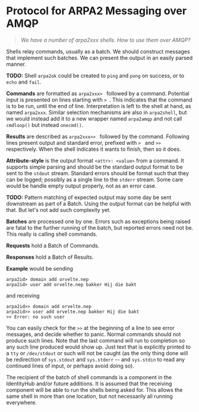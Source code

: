 # Protocol for ARPA2 Messaging over AMQP

> *We have a number of arpa2xxx shells.  How to use them over AMQP?*

Shells relay commands, usually as a batch.  We should construct messages
that implement such batches.  We can present the output in an easily
parsed manner.

**TODO:** Shell `arpa2ok` could be created to `ping` and `pong` on
success, or to `echo` and `fail`.

**Commands** are formatted as `arpa2xxx> ` followed by a command.
Potential input is presented on lines starting with `> `.
This indicates that the command is to be run, until the end of line.
Interpretation is left to the shell at hand, as named `arpa2xxx`.
Similar selection mechanisms are also in `arpa2shell`, but we would
instead add it to a new wrapper named `arpa2amqp` and not call
`cmdloop()` but instead `onecmd()`.

**Results** are described as `arpa2xxx>> ` followed by the command.
Following lines present output and standard error, prefixed with
`> ` and `>> ` respectively.  When the shell indicates it wants to
finish, then so it does.

**Attribute-style** is the output format `<attr>: <value>`
from a command.  It supports simple parsing and should be the
standard output format to be sent to the `stdout` stream.
Standard errors should be format such that they can be logged;
possibly as a single line to the `stderr` stream.  Some care
would be handle empty output properly, not as an error case.

**TODO:** Pattern matching of expected output may some day be
sent downstream as part of a Batch.  Using the output format
can be helpful with that.  But let's not add such complexity
yet.

**Batches** are processed one by one.  Errors such as exceptions
being raised are fatal to the further running of the batch, but
reported errors need not be.  This really is calling shell commands.

**Requests** hold a Batch of Commands.

**Responses** hold a Batch of Results.

**Example** would be sending

```
arpa2id> domain add orvelte.nep
arpa2id> user add orvelte.nep bakker Hij die bakt
```

and receiving

```
arpa2id>> domain add orvelte.nep
arpa2id>> user add orvelte.nep bakker Hij die bakt
>> Error: no such user
```

You can easily check for the `>>` at the beginning of a line
to see error messages, and decide whether to panic.  Normal
commands should not produce such lines.  Note that the last
command will run to completion so any such line produced
would show up.  Just text that is explicitly printed to a
`tty` or `/dev/stdout` or such will not be caught (as the
only thing done will be redirection of `sys.stdout` and
`sys.stderr` -- and `sys.stdin` to read any continued
lines of input, or perhaps avoid doing so).

The recipient of the batch of shell commands is a component
in the IdentityHub and/or future additions.  It is assumed
that the receiving component will be able to run the shells
being asked for.  This allows the same shell in more than
one location, but not necessarily all running everywhere.

